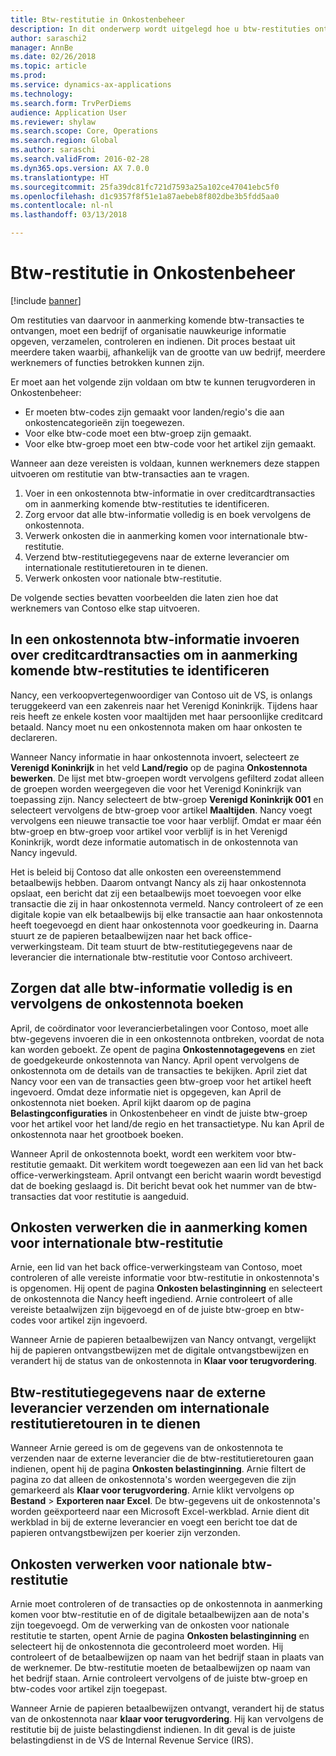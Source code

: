 ```yaml
---
title: Btw-restitutie in Onkostenbeheer
description: In dit onderwerp wordt uitgelegd hoe u btw-restituties ontvangt op in aanmerking komende transacties.
author: saraschi2
manager: AnnBe
ms.date: 02/26/2018
ms.topic: article
ms.prod: 
ms.service: dynamics-ax-applications
ms.technology: 
ms.search.form: TrvPerDiems
audience: Application User
ms.reviewer: shylaw
ms.search.scope: Core, Operations
ms.search.region: Global
ms.author: saraschi
ms.search.validFrom: 2016-02-28
ms.dyn365.ops.version: AX 7.0.0
ms.translationtype: HT
ms.sourcegitcommit: 25fa39dc81fc721d7593a25a102ce47041ebc5f0
ms.openlocfilehash: d1c9357f8f51e1a87aebeb8f802dbe3b5fdd5aa0
ms.contentlocale: nl-nl
ms.lasthandoff: 03/13/2018

---
```


# <a name="vat-recovery-in-expense-management"></a>Btw-restitutie in Onkostenbeheer

[!include [banner](../includes/banner.md)]

Om restituties van daarvoor in aanmerking komende btw-transacties te ontvangen, moet een bedrijf of organisatie nauwkeurige informatie opgeven, verzamelen, controleren en indienen. Dit proces bestaat uit meerdere taken waarbij, afhankelijk van de grootte van uw bedrijf, meerdere werknemers of functies betrokken kunnen zijn.

Er moet aan het volgende zijn voldaan om btw te kunnen terugvorderen in Onkostenbeheer:

- Er moeten btw-codes zijn gemaakt voor landen/regio's die aan onkostencategorieën zijn toegewezen.
- Voor elke btw-code moet een btw-groep zijn gemaakt.
- Voor elke btw-groep moet een btw-code voor het artikel zijn gemaakt.

Wanneer aan deze vereisten is voldaan, kunnen werknemers deze stappen uitvoeren om restitutie van btw-transacties aan te vragen.

1. Voer in een onkostennota btw-informatie in over creditcardtransacties om in aanmerking komende btw-restituties te identificeren.
2. Zorg ervoor dat alle btw-informatie volledig is en boek vervolgens de onkostennota.
3. Verwerk onkosten die in aanmerking komen voor internationale btw-restitutie.
4. Verzend btw-restitutiegegevens naar de externe leverancier om internationale restitutieretouren in te dienen.
5. Verwerk onkosten voor nationale btw-restitutie.

De volgende secties bevatten voorbeelden die laten zien hoe dat werknemers van Contoso elke stap uitvoeren.

## <a name="on-an-expense-report-enter-tax-information-about-credit-card-transactions-to-identify-eligible-vat-refunds"></a>In een onkostennota btw-informatie invoeren over creditcardtransacties om in aanmerking komende btw-restituties te identificeren

Nancy, een verkoopvertegenwoordiger van Contoso uit de VS, is onlangs teruggekeerd van een zakenreis naar het Verenigd Koninkrijk. Tijdens haar reis heeft ze enkele kosten voor maaltijden met haar persoonlijke creditcard betaald. Nancy moet nu een onkostennota maken om haar onkosten te declareren.

Wanneer Nancy informatie in haar onkostennota invoert, selecteert ze **Verenigd Koninkrijk** in het veld **Land/regio** op de pagina **Onkostennota bewerken**. De lijst met btw-groepen wordt vervolgens gefilterd zodat alleen de groepen worden weergegeven die voor het Verenigd Koninkrijk van toepassing zijn. Nancy selecteert de btw-groep **Verenigd Koninkrijk 001** en selecteert vervolgens de btw-groep voor artikel **Maaltijden**. Nancy voegt vervolgens een nieuwe transactie toe voor haar verblijf. Omdat er maar één btw-groep en btw-groep voor artikel voor verblijf is in het Verenigd Koninkrijk, wordt deze informatie automatisch in de onkostennota van Nancy ingevuld.

Het is beleid bij Contoso dat alle onkosten een overeenstemmend betaalbewijs hebben. Daarom ontvangt Nancy als zij haar onkostennota opslaat, een bericht dat zij een betaalbewijs moet toevoegen voor elke transactie die zij in haar onkostennota vermeld. Nancy controleert of ze een digitale kopie van elk betaalbewijs bij elke transactie aan haar onkostennota heeft toegevoegd en dient haar onkostennota voor goedkeuring in. Daarna stuurt ze de papieren betaalbewijzen naar het back office-verwerkingsteam. Dit team stuurt de btw-restitutiegegevens naar de leverancier die internationale btw-restitutie voor Contoso archiveert.

## <a name="make-sure-that-all-tax-information-is-complete-and-then-post-the-expense-report"></a>Zorgen dat alle btw-informatie volledig is en vervolgens de onkostennota boeken

April, de coördinator voor leverancierbetalingen voor Contoso, moet alle btw-gegevens invoeren die in een onkostennota ontbreken, voordat de nota kan worden geboekt. Ze opent de pagina **Onkostennotagegevens** en ziet de goedgekeurde onkostennota van Nancy. April opent vervolgens de onkostennota om de details van de transacties te bekijken. April ziet dat Nancy voor een van de transacties geen btw-groep voor het artikel heeft ingevoerd. Omdat deze informatie niet is opgegeven, kan April de onkostennota niet boeken. April kijkt daarom op de pagina **Belastingconfiguraties** in Onkostenbeheer en vindt de juiste btw-groep voor het artikel voor het land/de regio en het transactietype. Nu kan April de onkostennota naar het grootboek boeken.

Wanneer April de onkostennota boekt, wordt een werkitem voor btw-restitutie gemaakt. Dit werkitem wordt toegewezen aan een lid van het back office-verwerkingsteam. April ontvangt een bericht waarin wordt bevestigd dat de boeking geslaagd is. Dit bericht bevat ook het nummer van de btw-transacties dat voor restitutie is aangeduid.

## <a name="process-expenses-that-are-eligible-for-international-vat-recovery"></a>Onkosten verwerken die in aanmerking komen voor internationale btw-restitutie

Arnie, een lid van het back office-verwerkingsteam van Contoso, moet controleren of alle vereiste informatie voor btw-restitutie in onkostennota's is opgenomen. Hij opent de pagina **Onkosten belastinginning** en selecteert de onkostennota die Nancy heeft ingediend. Arnie controleert of alle vereiste betaalwijzen zijn bijgevoegd en of de juiste btw-groep en btw-codes voor artikel zijn ingevoerd.

Wanneer Arnie de papieren betaalbewijzen van Nancy ontvangt, vergelijkt hij de papieren ontvangstbewijzen met de digitale ontvangstbewijzen en verandert hij de status van de onkostennota in **Klaar voor terugvordering**.

## <a name="send-vat-recovery-data-to-the-third-party-vendor-to-file-international-recovery-returns"></a>Btw-restitutiegegevens naar de externe leverancier verzenden om internationale restitutieretouren in te dienen

Wanneer Arnie gereed is om de gegevens van de onkostennota te verzenden naar de externe leverancier die de btw-restitutieretouren gaan indienen, opent hij de pagina **Onkosten belastinginning**. Arnie filtert de pagina zo dat alleen de onkostennota's worden weergegeven die zijn gemarkeerd als **Klaar voor terugvordering**. Arnie klikt vervolgens op **Bestand** &gt; **Exporteren naar Excel**. De btw-gegevens uit de onkostennota's worden geëxporteerd naar een Microsoft Excel-werkblad. Arnie dient dit werkblad in bij de externe leverancier en voegt een bericht toe dat de papieren ontvangstbewijzen per koerier zijn verzonden.

## <a name="process-expenses-for-domestic-vat-recovery"></a>Onkosten verwerken voor nationale btw-restitutie

Arnie moet controleren of de transacties op de onkostennota in aanmerking komen voor btw-restitutie en of de digitale betaalbewijzen aan de nota's zijn toegevoegd. Om de verwerking van de onkosten voor nationale restitutie te starten, opent Arnie de pagina **Onkosten belastinginning** en selecteert hij de onkostennota die gecontroleerd moet worden. Hij controleert of de betaalbewijzen op naam van het bedrijf staan in plaats van de werknemer. De btw-restitutie moeten de betaalbewijzen op naam van het bedrijf staan. Arnie controleert vervolgens of de juiste btw-groep en btw-codes voor artikel zijn toegepast.

Wanneer Arnie de papieren betaalbewijzen ontvangt, verandert hij de status van de onkostennota naar **klaar voor terugvordering**. Hij kan vervolgens de restitutie bij de juiste belastingdienst indienen. In dit geval is de juiste belastingdienst in de VS de Internal Revenue Service (IRS).

